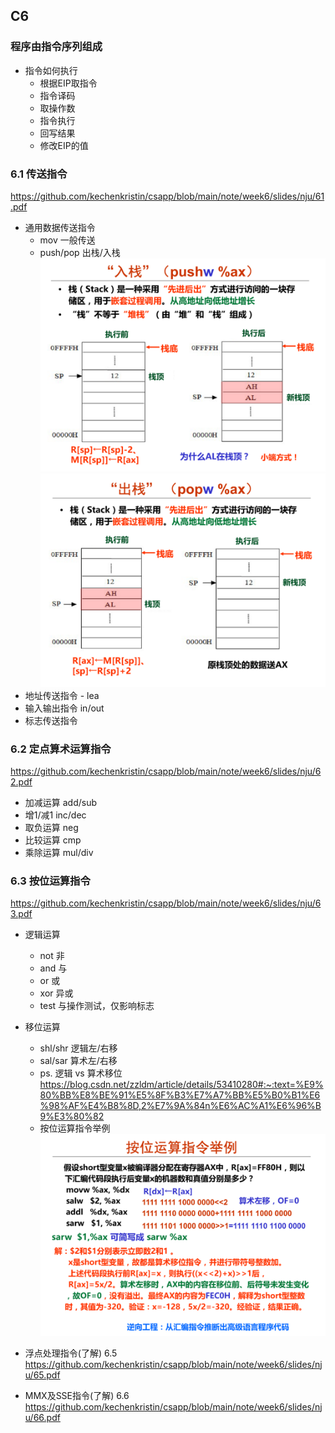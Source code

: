 ## C6

### 程序由指令序列组成
- 指令如何执行
	- 根据EIP取指令
	- 指令译码
	- 取操作数
	- 指令执行
	- 回写结果
	- 修改EIP的值	

### 6.1 传送指令
https://github.com/kechenkristin/csapp/blob/main/note/week6/slides/nju/61.pdf
- 通用数据传送指令
	- mov 一般传送
	- push/pop 出栈/入栈
![avatar](https://github.com/kechenkristin/imagesGitHub/blob/main/notes/csapp/push.png)
![avatar](https://github.com/kechenkristin/imagesGitHub/blob/main/notes/csapp/pop.png)
- 地址传送指令
		- lea
- 输入输出指令 in/out
- 标志传送指令

### 6.2 定点算术运算指令
https://github.com/kechenkristin/csapp/blob/main/note/week6/slides/nju/62.pdf
- 加减运算 add/sub
- 增1/减1 inc/dec
- 取负运算 neg
- 比较运算 cmp
- 乘除运算 mul/div

### 6.3 按位运算指令
https://github.com/kechenkristin/csapp/blob/main/note/week6/slides/nju/63.pdf
- 逻辑运算
	- not 非
	- and 与
	- or 或
	- xor 异或
	- test  与操作测试，仅影响标志
- 移位运算
	- shl/shr 逻辑左/右移
	- sal/sar 算术左/右移
	- ps. 逻辑 vs 算术移位  
https://blog.csdn.net/zzldm/article/details/53410280#:~:text=%E9%80%BB%E8%BE%91%E5%8F%B3%E7%A7%BB%E5%B0%B1%E6%98%AF%E4%B8%8D,2%E7%9A%84n%E6%AC%A1%E6%96%B9%E3%80%82  
	- 按位运算指令举例
![avatar](https://github.com/kechenkristin/imagesGitHub/blob/main/notes/csapp/example.png)

- 浮点处理指令(了解) 6.5
https://github.com/kechenkristin/csapp/blob/main/note/week6/slides/nju/65.pdf
- MMX及SSE指令(了解) 6.6
https://github.com/kechenkristin/csapp/blob/main/note/week6/slides/nju/66.pdf
